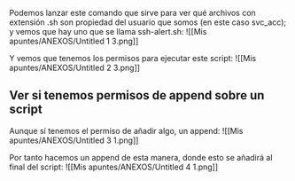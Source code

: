 Podemos lanzar este comando que sirve para ver qué archivos con extensión .sh son propiedad del usuario que somos (en este caso svc_acc); y vemos que hay uno que se llama ssh-alert.sh:
![[Mis apuntes/ANEXOS/Untitled 1 3.png]]

Y vemos que tenemos los permisos para ejecutar este script:
![[Mis apuntes/ANEXOS/Untitled 2 3.png]]
## Ver si tenemos permisos de append sobre un script
Aunque sí tenemos el permiso de añadir algo, un append:
![[Mis apuntes/ANEXOS/Untitled 3 1.png]]

Por tanto hacemos un append de esta manera, donde esto se añadirá al final del script:
![[Mis apuntes/ANEXOS/Untitled 4 1.png]]

